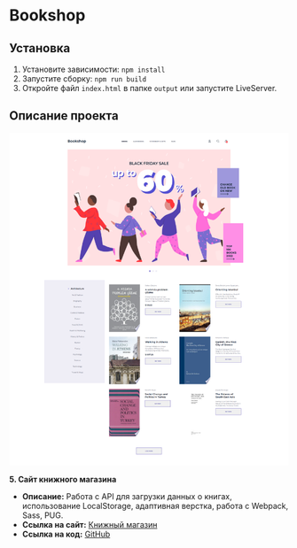# Bookshop

## Установка

1. Установите зависимости: `npm install`
2. Запустите сборку: `npm run build`
3. Откройте файл `index.html` в папке `output` или запустите LiveServer.

## Описание проекта

![Пример интерфейса проекта Bookshop](./img/screen.png)

**5. Сайт книжного магазина**

- **Описание:** Работа с API для загрузки данных о книгах, использование LocalStorage, адаптивная верстка, работа с Webpack, Sass, PUG.
- **Ссылка на сайт:** [Книжный магазин](https://nojotel.github.io/Bookshop-site/)
- **Ссылка на код:** [GitHub](https://github.com/Nojotel/Bookshop)
